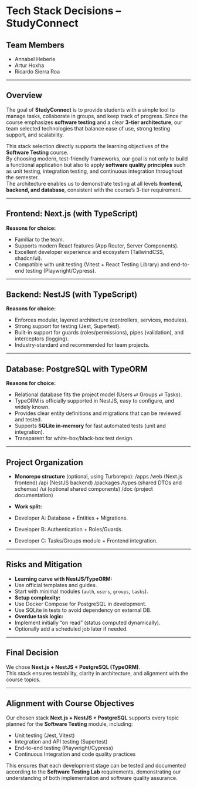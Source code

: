 # Tech Stack Decisions – StudyConnect

## Team Members
- Annabel Heberle  
- Artur Hoxha  
- Ricardo Sierra Roa 

---

## Overview
The goal of **StudyConnect** is to provide students with a simple tool to manage tasks, collaborate in groups, and keep track of progress. Since the course emphasizes **software testing** and a clear **3-tier architecture**, our team selected technologies that balance ease of use, strong testing support, and scalability.

This stack selection directly supports the learning objectives of the **Software Testing** course.  
By choosing modern, test-friendly frameworks, our goal is not only to build a functional application but also to apply **software quality principles** such as unit testing, integration testing, and continuous integration throughout the semester.  
The architecture enables us to demonstrate testing at all levels **frontend, backend, and database**, consistent with the course’s 3-tier requirement.

---

## Frontend: Next.js (with TypeScript)
**Reasons for choice:**
- Familiar to the team.
- Supports modern React features (App Router, Server Components).
- Excellent developer experience and ecosystem (TailwindCSS, shadcn/ui).
- Compatible with unit testing (Vitest + React Testing Library) and end-to-end testing (Playwright/Cypress).

---

## Backend: NestJS (with TypeScript)
**Reasons for choice:**
- Enforces modular, layered architecture (controllers, services, modules).
- Strong support for testing (Jest, Supertest).
- Built-in support for guards (roles/permissions), pipes (validation), and interceptors (logging).
- Industry-standard and recommended for team projects.

---

## Database: PostgreSQL with TypeORM
**Reasons for choice:**
- Relational database fits the project model (Users ⇄ Groups ⇄ Tasks).
- TypeORM is officially supported in NestJS, easy to configure, and widely known.
- Provides clear entity definitions and migrations that can be reviewed and tested.
- Supports **SQLite in-memory** for fast automated tests (unit and integration).
- Transparent for white-box/black-box test design.

---

## Project Organization
- **Monorepo structure** (optional, using Turborepo):
/apps
/web (Next.js frontend)
/api (NestJS backend)
/packages
/types (shared DTOs and schemas)
/ui (optional shared components)
/doc (project documentation)

- **Work split:**
- Developer A: Database + Entities + Migrations.
- Developer B: Authentication + Roles/Guards.
- Developer C: Tasks/Groups module + Frontend integration.

---

## Risks and Mitigation
- **Learning curve with NestJS/TypeORM:**
- Use official templates and guides.
- Start with minimal modules (`auth`, `users`, `groups`, `tasks`).
- **Setup complexity:**
- Use Docker Compose for PostgreSQL in development.
- Use SQLite in tests to avoid dependency on external DB.
- **Overdue task logic:**
- Implement initially “on read” (status computed dynamically).
- Optionally add a scheduled job later if needed.

---

## Final Decision
We chose **Next.js + NestJS + PostgreSQL (TypeORM)**.  
This stack ensures testability, clarity in architecture, and alignment with the course topics.

---

## Alignment with Course Objectives
Our chosen stack **Next.js + NestJS + PostgreSQL** supports every topic planned for the **Software Testing** module, including:
- Unit testing (Jest, Vitest)
- Integration and API testing (Supertest)
- End-to-end testing (Playwright/Cypress)
- Continuous Integration and code quality practices

This ensures that each development stage can be tested and documented according to the **Software Testing Lab** requirements, demonstrating our understanding of both implementation and software quality assurance.

